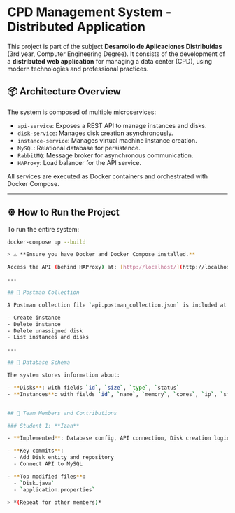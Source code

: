 # CPD Management System - Distributed Application

This project is part of the subject **Desarrollo de Aplicaciones Distribuidas** (3rd year, Computer Engineering Degree). It consists of the development of a **distributed web application** for managing a data center (CPD), using modern technologies and professional practices.

## 📦 Architecture Overview

The system is composed of multiple microservices:

- `api-service`: Exposes a REST API to manage instances and disks.
- `disk-service`: Manages disk creation asynchronously.
- `instance-service`: Manages virtual machine instance creation.
- `MySQL`: Relational database for persistence.
- `RabbitMQ`: Message broker for asynchronous communication.
- `HAProxy`: Load balancer for the API service.

All services are executed as Docker containers and orchestrated with Docker Compose.

---

## ⚙️ How to Run the Project

To run the entire system:

```bash
docker-compose up --build

> ⚠️ **Ensure you have Docker and Docker Compose installed.**

Access the API (behind HAProxy) at: [http://localhost/](http://localhost/)

---

## 🧪 Postman Collection

A Postman collection file `api.postman_collection.json` is included at the root of the repository. It contains example requests to test the API functionality, including:

- Create instance
- Delete instance
- Delete unassigned disk
- List instances and disks

---

## 🧱 Database Schema

The system stores information about:

- **Disks**: with fields `id`, `size`, `type`, `status`
- **Instances**: with fields `id`, `name`, `memory`, `cores`, `ip`, `status`, and a foreign key to a disk


## 👥 Team Members and Contributions

### Student 1: **Izan**

- **Implemented**: Database config, API connection, Disk creation logic

- **Key commits**:
  - Add Disk entity and repository
  - Connect API to MySQL

- **Top modified files**:
  - `Disk.java`
  - `application.properties`

> *(Repeat for other members)*
